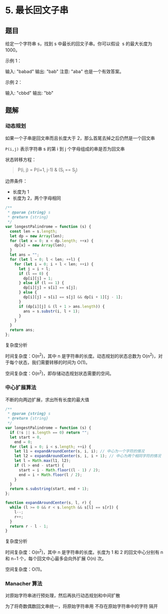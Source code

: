 # 5. 最长回文子串

## 题目

给定一个字符串 s，找到 s 中最长的回文子串。你可以假设  s 的最大长度为 1000。

示例 1：

输入: "babad"
输出: "bab"
注意: "aba" 也是一个有效答案。

示例 2：

输入: "cbbd"
输出: "bb"

## 题解

### 动态规划

如果一个子串是回文串而且长度大于 2，那么首尾去掉之后仍然是一个回文串

`P(i,j)` 表示字符串 s 的第 i 到 j 个字母组成的串是否为回文串

状态转移方程：

> P(i, j) = P(i+1, j-1) & (S<sub>i</sub> == S<sub>j</sub>)

边界条件：

- 长度为 1
- 长度为 2，两个字母相同

```JavaScript
/**
 * @param {string} s
 * @return {string}
 */
var longestPalindrome = function (s) {
  const len = s.length;
  let dp = new Array(len);
  for (let x = 0; x < dp.length; ++x) {
    dp[x] = new Array(len);
  }
  let ans = "";
  for (let l = 0; l < len; ++l) {
    for (let i = 0; i + l < len; ++i) {
      let j = i + l;
      if (l == 0) {
        dp[i][j] = 1;
      } else if (l == 1) {
        dp[i][j] = s[i] == s[j];
      } else {
        dp[i][j] = s[i] == s[j] && dp[i + 1][j - 1];
      }
      if (dp[i][j] & (l + 1 > ans.length)) {
        ans = s.substr(i, l + 1);
      }
    }
  }
  return ans;
};

```

复杂度分析

时间复杂度：O(n<sup>2</sup>)，其中 n 是字符串的长度。动态规划的状态总数为 O(n<sup>2</sup>)，对于每个状态，我们需要转移的时间为 O(1)。

空间复杂度：O(n<sup>2</sup>)，即存储动态规划状态需要的空间。

### 中心扩展算法

不断的向两边扩展，求出所有长度的最大值

```JavaScript
/**
 * @param {string} s
 * @return {string}
 */
var longestPalindrome = function (s) {
  if (!s || s.length == 0) return "";
  let start = 0,
    end = 0;
  for (let i = 0; i < s.length; ++i) {
    let l1 = expandAroundCenter(s, i, i); // 中心为一个字符的情况
    let l2 = expandAroundCenter(s, i, i + 1); // 中心为两个相同字符的情况
    let l = Math.max(l1, l2);
    if (l > end - start) {
      start = i - Math.floor((l - 1) / 2);
      end = i + Math.floor(l / 2);
    }
  }
  return s.substring(start, end + 1);
};

function expandAroundCenter(s, l, r) {
  while (l >= 0 && r < s.length && s[l] == s[r]) {
    l--;
    r++;
  }
  return r - l - 1;
}

```

复杂度分析

时间复杂度：O(n<sup>2</sup>)，其中 n 是字符串的长度。长度为 1 和 2 的回文中心分别有 n 和 n−1 个，每个回文中心最多会向外扩展 O(n) 次。

空间复杂度：O(1)。

### Manacher 算法

对原始字符串进行预处理，然后再执行动态规划和中间扩散

为了将奇数偶数回文串统一，将原始字符串用 不存在原始字符串中的字符 隔开
